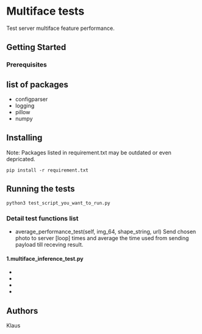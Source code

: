 # Multiface tests

Test server multiface feature performance. 

## Getting Started

### Prerequisites
## list of packages
- configparser
- logging
- pillow 
- numpy

## Installing

Note: Packages listed in requirement.txt may be outdated or even depricated.

```
pip install -r requirement.txt
```

## Running the tests

```
python3 test_script_you_want_to_run.py
```

### Detail test functions list
- average_performance_test(self, img_64, shape_string, url)
Send chosen photo to server [loop] times and average the time used from sending payload till receving result. 


#### 1.multiface_inference_test.py
- 
- 
- 
- 

## Authors

Klaus